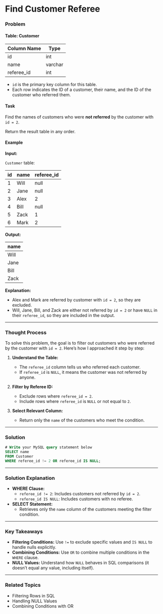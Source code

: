 # Find Customer Referee

### Problem

#### Table: Customer

| Column Name | Type    |
|-------------|---------|
| id          | int     |
| name        | varchar |
| referee_id  | int     |

- `id` is the primary key column for this table.
- Each row indicates the ID of a customer, their name, and the ID of the customer who referred them.

#### Task
Find the names of customers who were **not referred** by the customer with `id = 2`.

Return the result table in any order.

#### Example

**Input:**

`Customer` table:

| id | name | referee_id |
|----|------|------------|
| 1  | Will | null       |
| 2  | Jane | null       |
| 3  | Alex | 2          |
| 4  | Bill | null       |
| 5  | Zack | 1          |
| 6  | Mark | 2          |

**Output:**

| name |
|------|
| Will |
| Jane |
| Bill |
| Zack |

**Explanation:**
- Alex and Mark are referred by customer with `id = 2`, so they are excluded.
- Will, Jane, Bill, and Zack are either not referred by `id = 2` or have `NULL` in their `referee_id`, so they are included in the output.

---

### Thought Process

To solve this problem, the goal is to filter out customers who were referred by the customer with `id = 2`. Here’s how I approached it step by step:

1. **Understand the Table:**
   - The `referee_id` column tells us who referred each customer.
   - If `referee_id` is `NULL`, it means the customer was not referred by anyone.

2. **Filter by Referee ID:**
   - Exclude rows where `referee_id = 2`.
   - Include rows where `referee_id` is `NULL` or not equal to `2`.

3. **Select Relevant Column:**
   - Return only the `name` of the customers who meet the condition.

---

### Solution

```sql
# Write your MySQL query statement below
SELECT name 
FROM Customer 
WHERE referee_id != 2 OR referee_id IS NULL;
```

---

### Solution Explanation

- **WHERE Clause:**
  - `referee_id != 2`: Includes customers not referred by `id = 2`.
  - `referee_id IS NULL`: Includes customers with no referee.
- **SELECT Statement:**
  - Retrieves only the `name` column of the customers meeting the filter condition.

---

### Key Takeaways

- **Filtering Conditions:** Use `!=` to exclude specific values and `IS NULL` to handle nulls explicitly.
- **Combining Conditions:** Use `OR` to combine multiple conditions in the `WHERE` clause.
- **NULL Values:** Understand how `NULL` behaves in SQL comparisons (it doesn’t equal any value, including itself).

---

### Related Topics
- Filtering Rows in SQL
- Handling NULL Values
- Combining Conditions with OR
